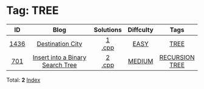 
# Tag: TREE
| ID | Blog | Solutions | Diffculty | Tags |
|:----:|:----:|:-------:|:----:|:----:|
| [1436](https://leetcode.com/problems/destination-city/) | [Destination City](https://helloacm.com/finding-the-root-of-a-tree-finding-the-common-destination/) | [1](https://github.com/DoctorLai/ACM/tree/master/leetcode/1436.%20Destination%20City)<br/>[.cpp](https://github.com/DoctorLai/ACM/blob/master/leetcode/.cpp.md)<BR/> | [EASY](https://github.com/DoctorLai/ACM/blob/master/leetcode/EASY.md) | [TREE](https://github.com/DoctorLai/ACM/blob/master/leetcode/TREE.md)<BR/> |
| [701](https://leetcode.com/problems/insert-into-a-binary-search-tree/) | [Insert into a Binary Search Tree](https://helloacm.com/how-to-insert-into-a-binary-search-tree-recursive-and-iterative/) | [2](https://github.com/DoctorLai/ACM/tree/master/leetcode/701.%20Insert%20into%20a%20Binary%20Search%20Tree)<br/>[.cpp](https://github.com/DoctorLai/ACM/blob/master/leetcode/.cpp.md)<BR/> | [MEDIUM](https://github.com/DoctorLai/ACM/blob/master/leetcode/MEDIUM.md) | [RECURSION](https://github.com/DoctorLai/ACM/blob/master/leetcode/RECURSION.md)<BR/>[TREE](https://github.com/DoctorLai/ACM/blob/master/leetcode/TREE.md)<BR/> |

Total: **2**
[Index](https://github.com/DoctorLai/ACM/blob/master/leetcode/README.md)